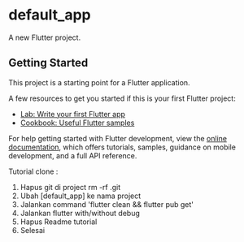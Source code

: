 # default_app

A new Flutter project.

## Getting Started

This project is a starting point for a Flutter application.

A few resources to get you started if this is your first Flutter project:

- [Lab: Write your first Flutter app](https://docs.flutter.dev/get-started/codelab)
- [Cookbook: Useful Flutter samples](https://docs.flutter.dev/cookbook)

For help getting started with Flutter development, view the
[online documentation](https://docs.flutter.dev/), which offers tutorials,
samples, guidance on mobile development, and a full API reference.


Tutorial clone : 
1. Hapus git di project rm -rf .git
2. Ubah [default_app] ke nama project
3. Jalankan command 'flutter clean && flutter pub get' 
4. Jalankan flutter with/without debug
5. Hapus Readme tutorial
6. Selesai
